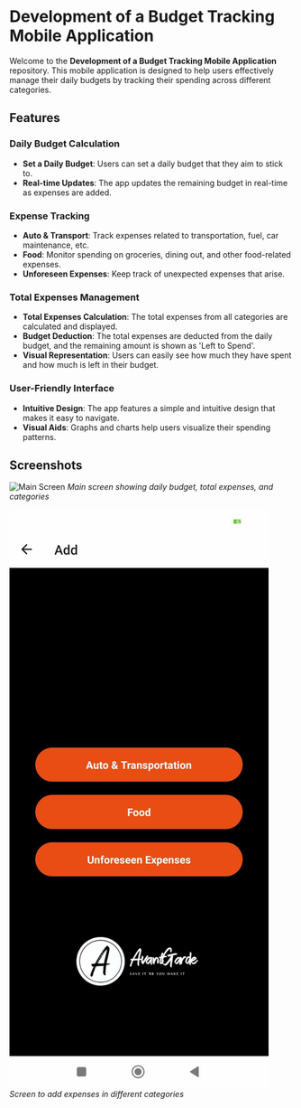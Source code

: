 # Development of a Budget Tracking Mobile Application

Welcome to the **Development of a Budget Tracking Mobile Application** repository. This mobile application is designed to help users effectively manage their daily budgets by tracking their spending across different categories.

## Features

### Daily Budget Calculation
- **Set a Daily Budget**: Users can set a daily budget that they aim to stick to.
- **Real-time Updates**: The app updates the remaining budget in real-time as expenses are added.

### Expense Tracking
- **Auto & Transport**: Track expenses related to transportation, fuel, car maintenance, etc.
- **Food**: Monitor spending on groceries, dining out, and other food-related expenses.
- **Unforeseen Expenses**: Keep track of unexpected expenses that arise.

### Total Expenses Management
- **Total Expenses Calculation**: The total expenses from all categories are calculated and displayed.
- **Budget Deduction**: The total expenses are deducted from the daily budget, and the remaining amount is shown as 'Left to Spend'.
- **Visual Representation**: Users can easily see how much they have spent and how much is left in their budget.

### User-Friendly Interface
- **Intuitive Design**: The app features a simple and intuitive design that makes it easy to navigate.
- **Visual Aids**: Graphs and charts help users visualize their spending patterns.

## Screenshots

![Main Screen](main_screen.jpg)
*Main screen showing daily budget, total expenses, and categories*

![Add Expense](add_expense)
*Screen to add expenses in different categories*


